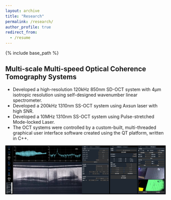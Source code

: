 ```yaml
---
layout: archive
title: "Research"
permalink: /research/
author_profile: true
redirect_from:
  - /resume
---
```


{% include base_path %}

## Multi-scale Multi-speed Optical Coherence Tomography Systems
- Developed a high-resolution 120kHz 850nm SD-OCT system with 4µm isotropic resolution using self-designed wavenumber linear spectrometer.
- Developed a 200kHz 1310nm SS-OCT system using Axsun laser with high SNR.
- Developed a 10MHz 1310nm SS-OCT system using Pulse-stretched Mode-locked Laser.
- The OCT systems were controlled by a custom-built, multi-threaded graphical user interface software created using the QT platform, written in C++.

<center><img src="/images/software.png" alt="OCT software using QT" width="1000"/></center>



